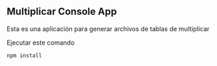 ## Multiplicar Console App

Esta es una aplicación para generar archivos de tablas de multiplicar

Ejecutar este comando

```
npm install
```